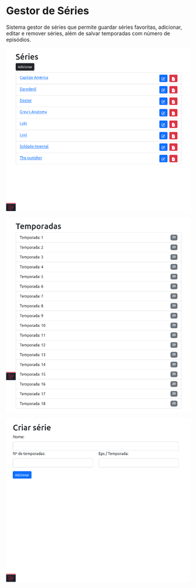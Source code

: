 # Gestor de Séries
Sistema gestor de séries que permite guardar séries favoritas, adicionar, editar e remover séries, além de salvar temporadas com número de episódios.

![](Screenshot-1.png)


![](Screenshot-2.png)

![](Screenshot-3.png)
